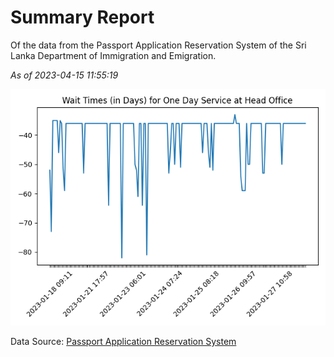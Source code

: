 # Summary Report

Of the data from the Passport Application Reservation System of the Sri Lanka Department of Immigration and Emigration.

*As of 2023-04-15 11:55:19*

![Wait Time Chart](summary.wait_time_chart.png)

Data Source: [Passport Application Reservation System](https://eservices.immigration.gov.lk:8443/appointment/pages/reservationApplication.xhtml)